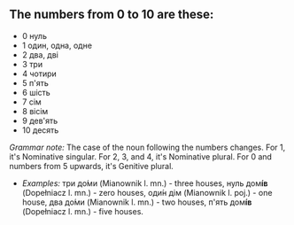 ## The numbers from 0 to 10 are these:
* 0 нуль
* 1 один, одна, одне
* 2 два, дві
* 3 три
* 4 чотири
* 5 п'ять
* 6 шість
* 7 сім
* 8 вісім
* 9 дев'ять
* 10 десять

*Grammar note:* The case of the noun following the numbers changes. For 1, it's Nominative singular. For 2, 3, and 4, it's Nominative plural. For 0 and numbers from 5 upwards, it's Genitive plural.

* *Examples:* три до́ми (Mianownik l. mn.) - three houses, нуль дом**і́в** (Dopełniacz l. mn.) - zero houses, оди́н дім (Mianownik l. poj.) - one house, два до́ми (Mianownik l. mn.) - two houses, п'ять дом**і́в** (Dopełniacz l. mn.) - five houses.
